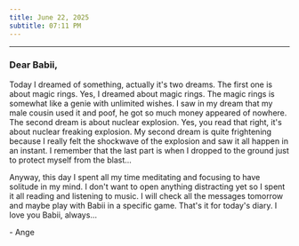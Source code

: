 ```yaml
---
title: June 22, 2025
subtitle: 07:11 PM
---
```

---

### Dear Babii,

Today I dreamed of something, actually it's two dreams. The first one is about magic rings. Yes, I dreamed about magic rings. The magic rings is somewhat like a genie with unlimited wishes. I saw in my dream that my male cousin used it and poof, he got so much money appeared of nowhere. The second dream is about nuclear explosion. Yes, you read that right, it's about nuclear freaking explosion. My second dream is quite frightening because I really felt the shockwave of the explosion and saw it all happen in an instant. I remember that the last part is when I dropped to the ground just to protect myself from the blast...

Anyway, this day I spent all my time meditating and focusing to have solitude in my mind. I don't want to open anything distracting yet so I spent it all reading and listening to music. I will check all the messages tomorrow and maybe play with Babii in a specific game. That's it for today's diary. I love you Babii, always...

\- Ange
